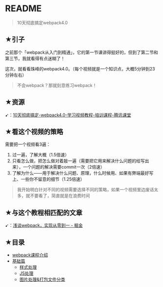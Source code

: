 # README

> 10天彻底搞定webpack4.0

## ★引子

之前那个「webpack从入门到精通」，它的第一节课讲得挺好的，但到了第二节和第三节，我就看得有点迷糊了！

这次，就看看珠峰的webpack4.0。（每个视频就是一个知识点，大概5分钟到23分钟左右）

> 不会webpack？那就刻意练习webpack！

## ★资源

➹：[10天彻底搞定-webpack4.0-学习视频教程-培训课程-腾讯课堂](https://ke.qq.com/course/368629)

## ★看这个视频的策略

需要把一个视频看3遍：

1. 过一遍，了解大概（1.5倍速）
2. 只看怎么做，把怎么做对着敲一遍（需要把它用来解决什么问题的给写出来），一个问题的解决需要commit一次（2倍速）
3. 了解为什么——用于解决什么问题、原理，什么时候用、如果有弊端最好写上、一些你不留意的细节（1.25倍速）

> 我开始明白针对不同的视频需要选择不同的策略，如果一个视频里边废话太多，就不要看了，简直就是在浪费时间

## ★与这个教程相匹配的文章

➹：[浅谈webpack，实现从零到一 - 掘金](https://juejin.im/post/5da7d46b51882555704c913f)

## ★目录

- [webpack课程介绍](./00.md)
- [基础篇](./01.md)
  - [样式处理](./02.md)
  - [JS处理](./03.md)
  - [图片处理&打包文件分类](./04.md)











